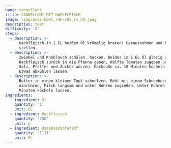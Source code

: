 ```yaml
---
name: cannelloni
title: CANNELLONI MIT HACKFLEISCH
image: /img/acai-bowl_rdk-rds_rv_hd.jpeg
description: test
difficulty: '2'
steps:
  - description: >-
      Hackfleisch in 1 EL heißem Öl krümelig braten! Herausnehmen und beiseite
      stellen.
  - description: >-
      Zwiebel und Knoblauch schälen, hacken. Beides in 1 EL Öl glasig dünsten.
      Hackfleisch zurück in die Pfanne geben, Hälfte Tomaten zugeben und mit
      Salz, Pfeffer und Zucker würzen. Hacksoße ca. 10 Minuten köcheln lassen.
      Etwas abkühlen lassen.
  - description: >-
      Butter in einem kleinen Topf schmelzen. Mehl mit einem Schneebesen
      einrühren, Milch langsam und unter Rühren zugießen. Unter Rühren ca. 2
      Minuten köcheln lassen.
ingredients:
  - ingredient: Öl
    quantity: '1'
    unit: EL
  - ingredient: Hackfleisch
    quantity: '750'
    unit: g
  - ingredient: dsaadasdsdfafsdf
    quantity: '1111'
    unit: EL
---
```


